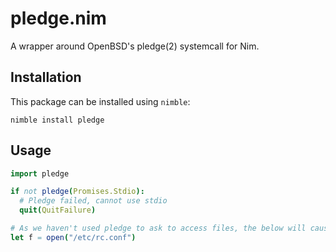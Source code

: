 # pledge.nim

A wrapper around OpenBSD's pledge(2) systemcall for Nim.

## Installation

This package can be installed using `nimble`:

```
nimble install pledge
```

## Usage

```nim
import pledge

if not pledge(Promises.Stdio):
  # Pledge failed, cannot use stdio
  quit(QuitFailure)

# As we haven't used pledge to ask to access files, the below will cause the program to be temrinated.
let f = open("/etc/rc.conf")
```
